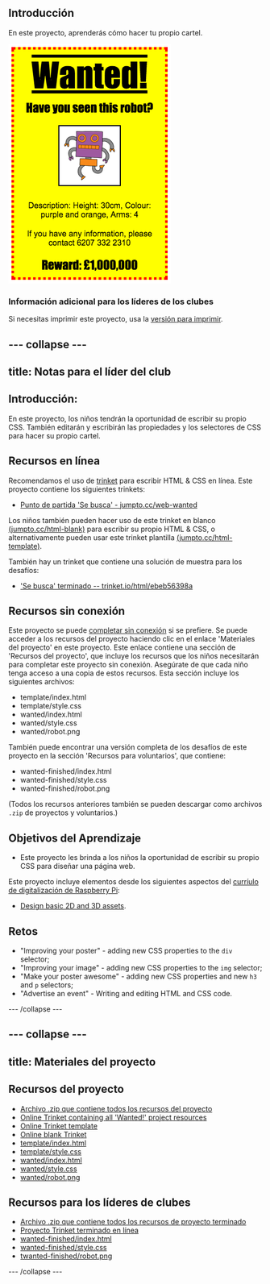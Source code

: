 ## Introducción

En este proyecto, aprenderás cómo hacer tu propio cartel.

![captura de pantalla](images/wanted-final.png)

### Información adicional para los líderes de los clubes

Si necesitas imprimir este proyecto, usa la [versión para imprimir](https://projects.raspberrypi.org/en/projects/wanted/print).

## \--- collapse \---

## title: Notas para el líder del club

## Introducción:

En este proyecto, los niños tendrán la oportunidad de escribir su propio CSS. También editarán y escribirán las propiedades y los selectores de CSS para hacer su propio cartel.

## Recursos en línea

Recomendamos el uso de [ trinket](https://trinket.io/) para escribir HTML & CSS en línea. Este proyecto contiene los siguientes trinkets:

* [Punto de partida 'Se busca' - jumpto.cc/web-wanted](http://jumpto.cc/web-wanted)

Los niños también pueden hacer uso de este trinket en blanco [(jumpto.cc/html-blank)](http://jumpto.cc/html-blank) para escribir su propio HTML & CSS, o alternativamente pueden usar este trinket plantilla [(jumpto.cc/html-template)](http://jumpto.cc/html-template).

También hay un trinket que contiene una solución de muestra para los desafíos:

* ['Se busca' terminado -- trinket.io/html/ebeb56398a](https://trinket.io/html/ebeb56398a)

## Recursos sin conexión

Este proyecto se puede [completar sin conexión](https://www.codeclubprojects.org/en-GB/resources/webdev-working-offline/) si se prefiere. Se puede acceder a los recursos del proyecto haciendo clic en el enlace 'Materiales del proyecto' en este proyecto. Este enlace contiene una sección de 'Recursos del proyecto', que incluye los recursos que los niños necesitarán para completar este proyecto sin conexión. Asegúrate de que cada niño tenga acceso a una copia de estos recursos. Esta sección incluye los siguientes archivos:

* template/index.html
* template/style.css
* wanted/index.html
* wanted/style.css
* wanted/robot.png

También puede encontrar una versión completa de los desafíos de este proyecto en la sección 'Recursos para voluntarios', que contiene:

* wanted-finished/index.html
* wanted-finished/style.css
* wanted-finished/robot.png

(Todos los recursos anteriores también se pueden descargar como archivos `.zip` de proyectos y voluntarios.)

## Objetivos del Aprendizaje

* Este proyecto les brinda a los niños la oportunidad de escribir su propio CSS para diseñar una página web.

Este proyecto incluye elementos desde los siguientes aspectos del [curríulo de digitalización de Raspberry Pi](http://rpf.io/curriculum):

* [Design basic 2D and 3D assets](https://www.raspberrypi.org/curriculum/design/creator).

## Retos

* "Improving your poster" - adding new CSS properties to the `div` selector;
* "Improving your image" - adding new CSS properties to the `img` selector;
* "Make your poster awesome" - adding new CSS properties and new `h3` and `p` selectors;
* "Advertise an event" - Writing and editing HTML and CSS code.

\--- /collapse \---

## \--- collapse \---

## title: Materiales del proyecto

## Recursos del proyecto

* [Archivo .zip que contiene todos los recursos del proyecto](resources/wanted-project-resources.zip)
* [Online Trinket containing all 'Wanted!' project resources](http://jumpto.cc/web-wanted)
* [Online Trinket template](http://jumpto.cc/trinket-template)
* [Online blank Trinket](http://jumpto.cc/trinket-blank)
* [template/index.html](resources/template-index.html)
* [template/style.css](resources/template-style.css)
* [wanted/index.html](resources/wanted-index.html)
* [wanted/style.css](resources/wanted-style.css)
* [wanted/robot.png](resources/wanted-robot.png)

## Recursos para los líderes de clubes

* [Archivo .zip que contiene todos los recursos de proyecto terminado](resources/wanted-volunteer-resources.zip)
* [Proyecto Trinket terminado en línea](https://trinket.io/html/ebeb56398a)
* [wanted-finished/index.html](resources/wanted-finished-index.html)
* [wanted-finished/style.css](resources/wanted-finished-style.css)
* [twanted-finished/robot.png](resources/twanted-finished-robot.png)

\--- /collapse \---